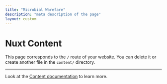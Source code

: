 ```yaml
---
title: "Microbial Warefare"
description: "meta description of the page"
layout: custom
---
```


# Nuxt Content

This page corresponds to the `/` route of your website. You can delete it or create another file in the `content/` directory.



---

Look at the [Content documentation](https://content.nuxtjs.org/) to learn more.
